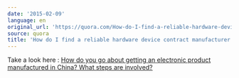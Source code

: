 ```yaml
---
date: '2015-02-09'
language: en
original_url: 'https://quora.com/How-do-I-find-a-reliable-hardware-device-contract-manufacturer-in-China/answer/Clément-Renaud'
source: quora
title: 'How do I find a reliable hardware device contract manufacturer in China?'
---
```


Take a look here : [How do you go about getting an electronic product
manufactured in China? What steps are
involved?](http://quora.com/How-do-you-go-about-getting-an-electronic-product-manufactured-in-China-What-steps-are-involved)
